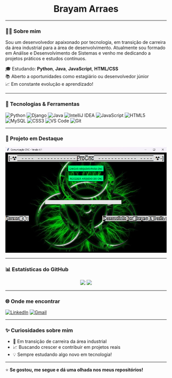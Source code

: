 <!-- Capa só com nome -->
<h1 align="center">Brayam Arraes</h1>

---

### 👨‍💻 Sobre mim
Sou um desenvolvedor apaixonado por tecnologia, em transição de carreira da área industrial para a área de desenvolvimento. Atualmente sou formado em Análise e Desenvolvimento de Sistemas e venho me dedicando a projetos práticos e estudos contínuos.

🎓 Estudando: **Python**, **Java**, **JavaScript**, **HTML/CSS**  
📚 Aberto a oportunidades como estagiário ou desenvolvedor júnior  
📈 Em constante evolução e aprendizado!

---

### 🚀 Tecnologias & Ferramentas

![Python](https://img.shields.io/badge/-Python-3776AB?style=for-the-badge&logo=python&logoColor=white)
![Django](https://img.shields.io/badge/-Django-092E20?style=for-the-badge&logo=django&logoColor=white)
![Java](https://img.shields.io/badge/-Java-007396?style=for-the-badge&logo=java&logoColor=white)
![IntelliJ IDEA](https://img.shields.io/badge/-IntelliJ%20IDEA-000000?style=for-the-badge&logo=intellij-idea&logoColor=white)
![JavaScript](https://img.shields.io/badge/-JavaScript-F7DF1E?style=for-the-badge&logo=javascript&logoColor=black)
![HTML5](https://img.shields.io/badge/-HTML5-E34F26?style=for-the-badge&logo=html5&logoColor=white)
![MySQL](https://img.shields.io/badge/-MySQL-4479A1?style=for-the-badge&logo=mysql&logoColor=white)
![CSS3](https://img.shields.io/badge/-CSS3-1572B6?style=for-the-badge&logo=css3&logoColor=white)
![VS Code](https://img.shields.io/badge/-VSCode-007ACC?style=for-the-badge&logo=visual-studio-code&logoColor=white)
![Git](https://img.shields.io/badge/-Git-F05032?style=for-the-badge&logo=git&logoColor=white)

---

### 🌟 Projeto em Destaque

[![INTERFACE](https://github.com/BrayamArraes/ProjetoEssence/blob/main/INTERFACE.png?raw=true)](https://github.com/BrayamArraes/ProjetoEssence)

---

### 📊 Estatísticas do GitHub

<div align="center">
  <img height="180em" src="https://github-readme-stats.vercel.app/api?username=BrayamArraes&show_icons=true&theme=radical&count_private=true" />
  <img height="180em" src="https://github-readme-stats.vercel.app/api/top-langs/?username=BrayamArraes&layout=compact&langs_count=8&theme=radical"/>
</div>

---

### 🌐 Onde me encontrar

[![LinkedIn](https://img.shields.io/badge/-LinkedIn-0A66C2?style=for-the-badge&logo=linkedin&logoColor=white)](https://www.linkedin.com/in/brayam-arraes/)
[![Gmail](https://img.shields.io/badge/Gmail-333333?style=for-the-badge&logo=gmail&logoColor=red)](mailto:brayam.arraes2@gmail.com)

---

### ✨ Curiosidades sobre mim
- 🔄 Em transição de carreira da área industrial
- 📈 Buscando crescer e contribuir em projetos reais
- 💡 Sempre estudando algo novo em tecnologia!

---

⭐️ **Se gostou, me segue e dá uma olhada nos meus repositórios!**
